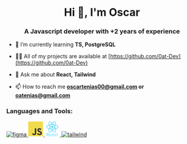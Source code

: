 <h1 align="center">Hi 👋, I'm Oscar</h1>
<h3 align="center">A Javascript developer with +2 years of experience</h3>

- 🌱 I’m currently learning **TS, PostgreSQL**

- 👨‍💻 All of my projects are available at [https://github.com/0at-Dev](https://github.com/0at-Dev)

- 💬 Ask me about **React, Tailwind**

- 📫 How to reach me **oscartenias00@gmail.com or oatenias@gmail.com**

<h3 align="left">Languages and Tools:</h3>
<p align="left"> <a href="https://www.figma.com/" target="_blank" rel="noreferrer"> <img src="https://www.vectorlogo.zone/logos/figma/figma-icon.svg" alt="figma" width="40" height="40"/> </a> <a href="https://developer.mozilla.org/en-US/docs/Web/JavaScript" target="_blank" rel="noreferrer"> <img src="https://raw.githubusercontent.com/devicons/devicon/master/icons/javascript/javascript-original.svg" alt="javascript" width="40" height="40"/> </a> <a href="https://reactjs.org/" target="_blank" rel="noreferrer"> <img src="https://raw.githubusercontent.com/devicons/devicon/master/icons/react/react-original-wordmark.svg" alt="react" width="40" height="40"/> </a> <a href="https://tailwindcss.com/" target="_blank" rel="noreferrer"> <img src="https://www.vectorlogo.zone/logos/tailwindcss/tailwindcss-icon.svg" alt="tailwind" width="40" height="40"/> </a> </p>
